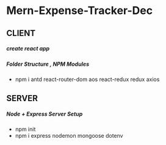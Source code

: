 # Mern-Expense-Tracker-Dec
## CLIENT
##### create react app
##### Folder Structure , NPM Modules
- npm i antd react-router-dom aos react-redux redux axios
## SERVER
##### Node + Express Server Setup
- npm init
- npm i express nodemon mongoose dotenv

